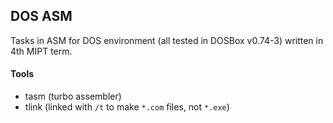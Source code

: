 ## DOS ASM

Tasks in ASM for DOS environment (all tested in DOSBox v0.74-3) written in 4th MIPT term.

#### Tools

+ tasm (turbo assembler)
+ tlink (linked with `/t` to make `*.com` files, not `*.exe`)